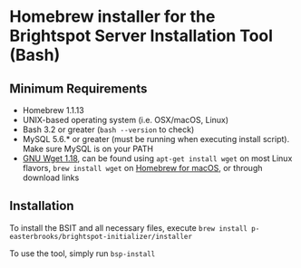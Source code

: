 # Homebrew installer for the Brightspot Server Installation Tool (Bash)

## Minimum Requirements

* Homebrew 1.1.13
* UNIX-based operating system (i.e. OSX/macOS, Linux)
* Bash 3.2 or greater (`bash --version` to check)
* MySQL 5.6.* or greater (must be running when executing install script). Make sure MySQL is on your PATH
* [GNU Wget 1.18](https://www.gnu.org/software/wget/), can be found using `apt-get install wget` on most Linux flavors, `brew install wget` on [Homebrew for macOS](https://brew.sh/), or through download links

## Installation
To install the BSIT and all necessary files, execute `brew install p-easterbrooks/brightspot-initializer/installer`

To use the tool, simply run `bsp-install`
